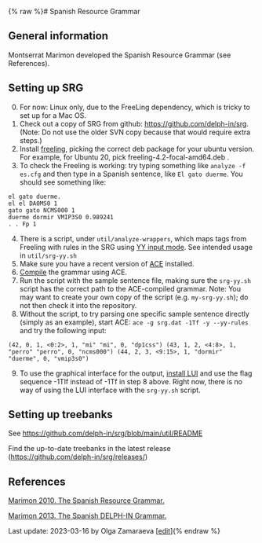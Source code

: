 {% raw %}# Spanish Resource Grammar

## General information
Montserrat Marimon developed the Spanish Resource Grammar (see References).

## Setting up SRG
0. For now: Linux only, due to the FreeLing dependency, which is tricky to set up for a Mac OS.
1. Check out a copy of SRG from github: https://github.com/delph-in/srg. (Note: Do not use the older SVN copy because that would require extra steps.)
2. Install [freeling](https://nlp.lsi.upc.edu/freeling/index.php/node/30), picking the correct deb package for your ubuntu version. For example, for Ubuntu 20, pick freeling-4.2-focal-amd64.deb . 
3. To check the Freeling is working: try typing something like `analyze -f es.cfg` and then type in a Spanish sentence, like `El gato duerme`. You should see something like:

```
el gato duerme.
el el DA0MS0 1
gato gato NCMS000 1
duerme dormir VMIP3S0 0.989241
. . Fp 1
```
4. There is a script, under `util/analyze-wrappers`, which maps tags from Freeling with rules in the SRG using [YY input mode](https://github.com/delph-in/docs/wiki/PetInput#yy-input-mode). See intended usage in `util/srg-yy.sh`
5. Make sure you have a recent version of [ACE](https://github.com/delph-in/docs/wiki/AceInstall) installed.
6. [Compile](https://github.com/delph-in/docs/wiki/AceUse#compiling-the-grammar) the grammar using ACE.
7. Run the script with the sample sentence file, making sure the `srg-yy.sh` script has the correct path to the ACE-compiled grammar. Note: You may want to create your own copy of the script (e.g. `my-srg-yy.sh`); do not then check it into the repository.
8. Without the script, to try parsing one specific sample sentence directly (simply as an example), start ACE: `ace -g srg.dat -1Tf -y --yy-rules` and try the following input:

```
(42, 0, 1, <0:2>, 1, "mi" "mi", 0, "dp1css") (43, 1, 2, <4:8>, 1, "perro" "perro", 0, "ncms000") (44, 2, 3, <9:15>, 1, "dormir" "duerme", 0, "vmip3s0")
```

9. To use the graphical interface for the output, [install LUI](https://github.com/delph-in/docs/wiki/AceLui) and use the flag sequence -1Tlf instead of -1Tf in step 8 above. Right now, there is no way of using the LUI interface with the `srg-yy.sh` script.

## Setting up treebanks

See https://github.com/delph-in/srg/blob/main/util/README

Find the up-to-date treebanks in the latest release (https://github.com/delph-in/srg/releases/)

## References
[Marimon 2010. The Spanish Resource Grammar.](https://aclanthology.org/L10-1411/)

[Marimon 2013. The Spanish DELPH-IN Grammar.](https://link.springer.com/article/10.1007/s10579-012-9199-7)

Last update: 2023-03-16 by Olga Zamaraeva [[edit](https://github.com/delph-in/docs/wiki/SrgTop/_edit)]{% endraw %}
